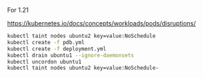 For 1.21

https://kubernetes.io/docs/concepts/workloads/pods/disruptions/

```sh
kubectl taint nodes ubuntu2 key=value:NoSchedule
kubectl create -f pdb.yml
kubectl create -f deployment.yml
kubectl drain ubuntu1 --ignore-daemonsets
kubectl uncordon ubuntu1
kubectl taint nodes ubuntu2 key=value:NoSchedule-
```